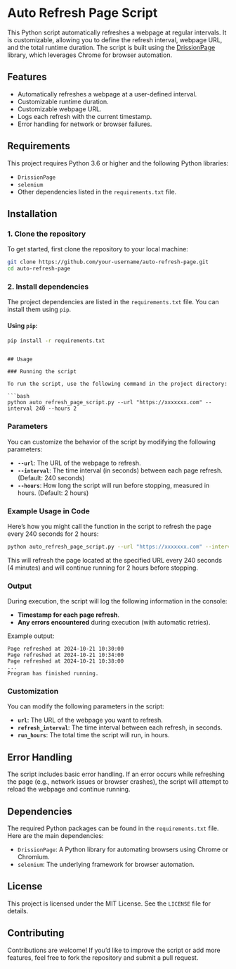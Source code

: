 
# Auto Refresh Page Script

This Python script automatically refreshes a webpage at regular intervals. It is customizable, allowing you to define the refresh interval, webpage URL, and the total runtime duration. The script is built using the [DrissionPage](https://github.com/g1879/DrissionPage) library, which leverages Chrome for browser automation.

## Features

- Automatically refreshes a webpage at a user-defined interval.
- Customizable runtime duration.
- Customizable webpage URL.
- Logs each refresh with the current timestamp.
- Error handling for network or browser failures.

## Requirements

This project requires Python 3.6 or higher and the following Python libraries:

- `DrissionPage`
- `selenium`
- Other dependencies listed in the `requirements.txt` file.

## Installation

### 1. Clone the repository

To get started, first clone the repository to your local machine:

```bash
git clone https://github.com/your-username/auto-refresh-page.git
cd auto-refresh-page
```

### 2. Install dependencies

The project dependencies are listed in the `requirements.txt` file. You can install them using `pip`.

#### Using `pip`:

```bash
pip install -r requirements.txt
```


```

## Usage

### Running the script

To run the script, use the following command in the project directory:

```bash
python auto_refresh_page_script.py --url "https://xxxxxxx.com" --interval 240 --hours 2
```

### Parameters

You can customize the behavior of the script by modifying the following parameters:

- **`--url`**: The URL of the webpage to refresh.
- **`--interval`**: The time interval (in seconds) between each page refresh. (Default: 240 seconds)
- **`--hours`**: How long the script will run before stopping, measured in hours. (Default: 2 hours)

### Example Usage in Code

Here’s how you might call the function in the script to refresh the page every 240 seconds for 2 hours:

```bash
python auto_refresh_page_script.py --url "https://xxxxxxx.com" --interval 240 --hours 2
```

This will refresh the page located at the specified URL every 240 seconds (4 minutes) and will continue running for 2 hours before stopping.

### Output

During execution, the script will log the following information in the console:

- **Timestamp for each page refresh**.
- **Any errors encountered** during execution (with automatic retries).

Example output:

```
Page refreshed at 2024-10-21 10:30:00
Page refreshed at 2024-10-21 10:34:00
Page refreshed at 2024-10-21 10:38:00
...
Program has finished running.
```

### Customization

You can modify the following parameters in the script:

- **`url`**: The URL of the webpage you want to refresh.
- **`refresh_interval`**: The time interval between each refresh, in seconds.
- **`run_hours`**: The total time the script will run, in hours.

## Error Handling

The script includes basic error handling. If an error occurs while refreshing the page (e.g., network issues or browser crashes), the script will attempt to reload the webpage and continue running.

## Dependencies

The required Python packages can be found in the `requirements.txt` file. Here are the main dependencies:

- `DrissionPage`: A Python library for automating browsers using Chrome or Chromium.
- `selenium`: The underlying framework for browser automation.


## License

This project is licensed under the MIT License. See the `LICENSE` file for details.

## Contributing

Contributions are welcome! If you’d like to improve the script or add more features, feel free to fork the repository and submit a pull request.

